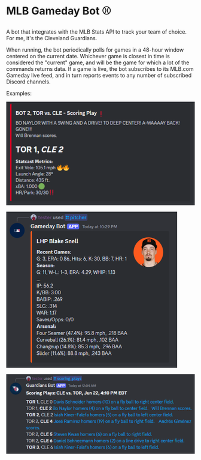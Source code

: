 # MLB Gameday Bot ⚾
A bot that integrates with the MLB Stats API to track your team of choice. For me, it's the Cleveland Guardians.

When running, the bot periodically polls for games in a 48-hour window centered on the current date. Whichever game is closest in time is considered
the "current" game, and will be the game for which a lot of the commands returns data. If a game is live, the bot subscribes to its MLB.com Gameday live feed,
and in turn reports events to any number of subscribed Discord channels. 

Examples:

![image](./images/screenshots/homer.png)

![image](./images/screenshots/pitcher.png)

![image](./images/screenshots/scoring_plays.png)


